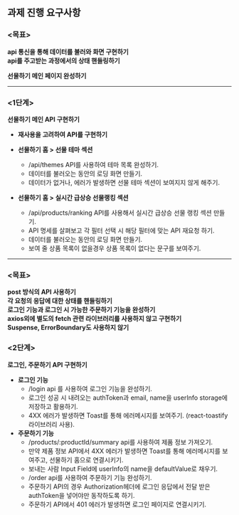 ## 과제 진행 요구사항

### <목표>

**api 통신을 통해 데이터를 불러와 화면 구현하기**  
**api를 주고받는 과정에서의 상태 핸들링하기**

**선물하기 메인 페이지 완성하기**

---

### <1단계>

**선물하기 메인 API 구현하기**

- **재사용을 고려하여 API를 구현하기**

- **선물하기 홈 > 선물 테마 섹션**
  - /api/themes API를 사용하여 테마 목록 완성하기.
  - 데이터를 불러오는 동안의 로딩 화면 만들기.
  - 데이터가 없거나, 에러가 발생하면 선물 테마 섹션이 보여지지 않게 해주기.
- **선물하기 홈 > 실시간 급상승 선물랭킹 섹션**
  - /api/products/ranking API를 사용해서 실시간 급상승 선물 랭킹 섹션 만들기.
  - API 명세를 살펴보고 각 필터 선택 시 해당 필터에 맞는 API 재요청 하기.
  - 데이터를 불러오는 동안의 로딩 화면 만들기.
  - 보여 줄 상품 목록이 없을경우 상품 목록이 없다는 문구를 보여주기.

---

### <목표>

**post 방식의 API 사용하기**  
**각 요청의 응답에 대한 상태를 핸들링하기**  
**로그인 기능과 로그인 시 가능한 주문하기 기능을 완성하기**  
**axios외에 별도의 fetch 관련 라이브러리를 사용하지 않고 구현하기**  
**Suspense, ErrorBoundary도 사용하지 않기**

### <2단계>

**로그인, 주문하기 API 구현하기**

- **로그인 기능**
  - /login api 를 사용하여 로그인 기능을 완성하기.
  - 로그인 성공 시 내려오는 authToken과 email, name을 userInfo storage에 저장하고 활용하기.
  - 4XX 에러가 발생하면 Toast를 통해 에러메시지를 보여주기. (react-toastify 라이브러리 사용).
- **주문하기 기능**
  - /products/:productId/summary api를 사용하여 제품 정보 가져오기.
  - 만약 제품 정보 API에서 4XX 에러가 발생하면 Toast를 통해 에러메시지를 보여주고, 선물하기 홈으로 연결시키기.
  - 보내는 사람 Input Field에 userInfo의 name을 defaultValue로 채우기.
  - /order api를 사용하여 주문하기 기능 완성하기.
  - 주문하기 API의 경우 Authorization헤더에 로그인 응답에서 전달 받은 authToken을 넣어야만 동작하도록 하기.
  - 주문하기 API에서 401 에러가 발생하면 로그인 페이지로 연결시키기.

